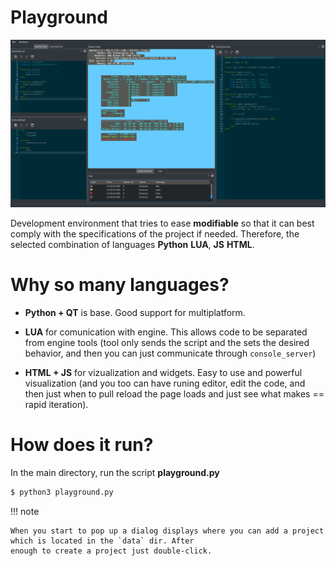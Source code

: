 # Playground

[![Prototyp](../img/prototyp.png)](../img/prototyp.png)

Development environment that tries to ease **modifiable** so that it can best comply with the specifications of the project
if needed. Therefore, the selected combination of languages **Python** **LUA**, **JS** **HTML**.

# Why so many languages?

* **Python + QT** is base. Good support for multiplatform.
* **LUA** for comunication with engine. This allows code to be separated from engine tools (tool only sends the script and the sets the desired behavior, and then you can just communicate through `console_server`)

* **HTML + JS** for vizualization and widgets. Easy to use and powerful visualization (and you too can have runing
editor, edit the code, and then just when to pull reload the page loads and just see what makes == rapid iteration).

# How does it run?

In the main directory, run the script **playground.py**

```bash
$ python3 playground.py
```

!!! note

    When you start to pop up a dialog displays where you can add a project which is located in the `data` dir. After
    enough to create a project just double-click.


